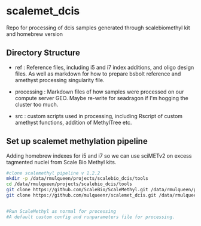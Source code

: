 # scalemet_dcis
 Repo for processing of dcis samples generated through scalebiomethyl kit and homebrew version

## Directory Structure
* ref : Reference files, including i5 and i7 index additions, and oligo design files. As well as markdown for how to prepare bsbolt reference and amethyst processing singularity file.

* processing : Markdown files of how samples were processed on our compute server GEO. Maybe re-write for seadragon if I'm hogging the cluster too much.

* src : custom scripts used in processing, including Rscript of custom amethyst functions, addition of MethylTree etc.

## Set up scalemet methylation pipeline
Adding homebrew indexes for i5 and i7 so we can use sciMETv2 on excess tagmented nuclei from Scale Bio Methyl kits.

```bash
#clone scalemethyl pipeline v 1.2.2
mkdir -p /data/rmulqueen/projects/scalebio_dcis/tools
cd /data/rmulqueen/projects/scalebio_dcis/tools
git clone https://github.com/ScaleBio/ScaleMethyl.git /data/rmulqueen/projects/scalebio_dcis/tools/ScaleMethyl #scalemethyl repo
git clone https://github.com/mulqueenr/scalemet_dcis.git /data/rmulqueen/projects/scalebio_dcis/tools/scalemet_dcis #this repo


#Run ScaleMethyl as normal for processing
#A default custom config and runparameters file for processing.

```